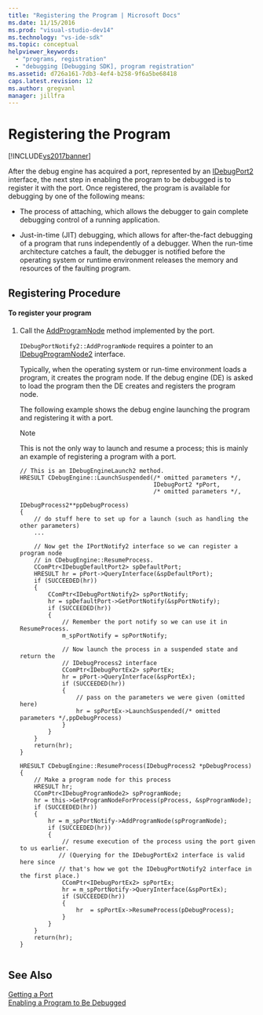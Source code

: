 ```yaml
---
title: "Registering the Program | Microsoft Docs"
ms.date: 11/15/2016
ms.prod: "visual-studio-dev14"
ms.technology: "vs-ide-sdk"
ms.topic: conceptual
helpviewer_keywords: 
  - "programs, registration"
  - "debugging [Debugging SDK], program registration"
ms.assetid: d726a161-7db3-4ef4-b258-9f6a5be68418
caps.latest.revision: 12
ms.author: gregvanl
manager: jillfra
---
```

# Registering the Program
[!INCLUDE[vs2017banner](../../includes/vs2017banner.md)]

After the debug engine has acquired a port, represented by an [IDebugPort2](../../extensibility/debugger/reference/idebugport2.md) interface, the next step in enabling the program to be debugged is to register it with the port. Once registered, the program is available for debugging by one of the following means:  
  
-   The process of attaching, which allows the debugger to gain complete debugging control of a running application.  
  
-   Just-in-time (JIT) debugging, which allows for after-the-fact debugging of a program that runs independently of a debugger. When the run-time architecture catches a fault, the debugger is notified before the operating system or runtime environment releases the memory and resources of the faulting program.  
  
## Registering Procedure  
  
#### To register your program  
  
1.  Call the [AddProgramNode](../../extensibility/debugger/reference/idebugportnotify2-addprogramnode.md) method implemented by the port.  
  
     `IDebugPortNotify2::AddProgramNode` requires a pointer to an [IDebugProgramNode2](../../extensibility/debugger/reference/idebugprogramnode2.md) interface.  
  
     Typically, when the operating system or run-time environment loads a program, it creates the program node. If the debug engine (DE) is asked to load the program then the DE creates and registers the program node.  
  
     The following example shows the debug engine launching the program and registering it with a port.  
  
    > [!NOTE]
    >  This is not the only way to launch and resume a process; this is mainly an example of registering a program with a port.  
  
    ```cpp#  
    // This is an IDebugEngineLaunch2 method.  
    HRESULT CDebugEngine::LaunchSuspended(/* omitted parameters */,  
                                          IDebugPort2 *pPort,  
                                          /* omitted parameters */,  
                                          IDebugProcess2**ppDebugProcess)  
    {  
        // do stuff here to set up for a launch (such as handling the other parameters)  
        ...  
  
        // Now get the IPortNotify2 interface so we can register a program node  
        // in CDebugEngine::ResumeProcess.  
        CComPtr<IDebugDefaultPort2> spDefaultPort;  
        HRESULT hr = pPort->QueryInterface(&spDefaultPort);  
        if (SUCCEEDED(hr))  
        {  
            CComPtr<IDebugPortNotify2> spPortNotify;  
            hr = spDefaultPort->GetPortNotify(&spPortNotify);  
            if (SUCCEEDED(hr))  
            {  
                // Remember the port notify so we can use it in ResumeProcess.  
                m_spPortNotify = spPortNotify;  
  
                // Now launch the process in a suspended state and return the  
                // IDebugProcess2 interface  
                CComPtr<IDebugPortEx2> spPortEx;  
                hr = pPort->QueryInterface(&spPortEx);  
                if (SUCCEEDED(hr))  
                {  
                    // pass on the parameters we were given (omitted here)  
                    hr = spPortEx->LaunchSuspended(/* omitted parameters */,ppDebugProcess)  
                }  
            }  
        }  
        return(hr);  
    }  
  
    HRESULT CDebugEngine::ResumeProcess(IDebugProcess2 *pDebugProcess)  
    {  
        // Make a program node for this process  
        HRESULT hr;  
        CComPtr<IDebugProgramNode2> spProgramNode;  
        hr = this->GetProgramNodeForProcess(pProcess, &spProgramNode);  
        if (SUCCEEDED(hr))  
        {  
            hr = m_spPortNotify->AddProgramNode(spProgramNode);  
            if (SUCCEEDED(hr))  
            {  
                // resume execution of the process using the port given to us earlier.  
               // (Querying for the IDebugPortEx2 interface is valid here since  
               // that's how we got the IDebugPortNotify2 interface in the first place.)  
                CComPtr<IDebugPortEx2> spPortEx;  
                hr = m_spPortNotify->QueryInterface(&spPortEx);  
                if (SUCCEEDED(hr))  
                {  
                    hr  = spPortEx->ResumeProcess(pDebugProcess);  
                }  
            }  
        }  
        return(hr);  
    }  
  
    ```  
  
## See Also  
 [Getting a Port](../../extensibility/debugger/getting-a-port.md)   
 [Enabling a Program to Be Debugged](../../extensibility/debugger/enabling-a-program-to-be-debugged.md)
